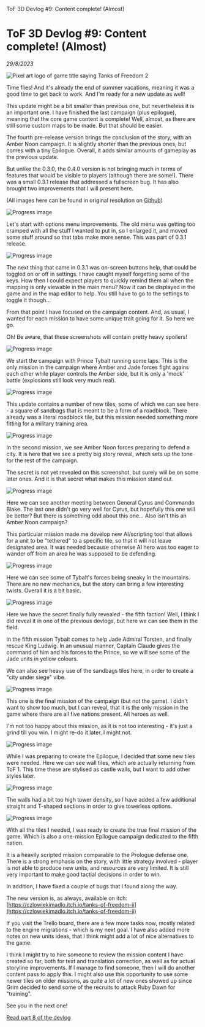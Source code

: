 ToF 3D Devlog #9: Content complete! (Almost)

# ToF 3D Devlog #9: Content complete! (Almost)
*29/8/2023*

![Pixel art logo of game title saying Tanks of Freedom 2](/assets/images/articles/tof-devlog-9/tof2_logo_600.png "Game title logo")

Time flies! And it's already the end of summer vacations, meaning it was a good time to get back to work. And I'm ready for a new update as well!

This update might be a bit smaller than previous one, but nevertheless it is an important one. I have finished the last campaign (plus epilogue), meaning that the core game content is complete! Well, almost, as there are still some custom maps to be made. But that should be easier.

The fourth pre-release version brings the conclusion of the story, with an Amber Noon campaign. It is slightly shorter than the previous ones, but comes with a tiny Epilogue. Overall, it adds similar amounts of gameplay as the previous update.

But unlike the 0.3.0, the 0.4.0 version is not bringing much in terms of features that would be visible to players (although there are some!). There was a small 0.3.1 release that addressed a fullscreen bug. It has also brought two improvements that I will present here.

(All images here can be found in original resolution on [Github](https://github.com/P1X-in/Tanks-of-Freedom-3-D/tree/master/docs/devlog))

![Progress image](/assets/images/articles/tof-devlog-8/progress_171.png "Progress image")

Let's start with options menu improvements. The old menu was getting too cramped with all the stuff I wanted to put in, so I enlarged it, and moved some stuff around so that tabs make more sense. This was part of 0.3.1 release.

![Progress image](/assets/images/articles/tof-devlog-8/progress_172.png "Progress image")

The next thing that came in 0.3.1 was on-screen buttons help, that could be toggled on or off in settings. I have caught myself forgetting some of the keys. How then I could expect players to quickly remind them all when the mapping is only viewable in the main menu? Now it can be displayed in the game and in the map editor to help. You still have to go to the settings to toggle it though...

From that point I have focused on the campaign content. And, as usual, I wanted for each mission to have some unique trait going for it. So here we go.

Oh! Be aware, that these screenshots will contain pretty heavy spoilers!

![Progress image](/assets/images/articles/tof-devlog-8/progress_173.png "Progress image")

We start the campaign with Prince Tybalt running some laps. This is the only mission in the campaign where Amber and Jade forces fight agains each other while player controls the Amber side, but it is only a 'mock' battle (explosions still look very much real).

![Progress image](/assets/images/articles/tof-devlog-8/progress_174.png "Progress image")

This update contains a number of new tiles, some of which we can see here - a square of sandbags that is meant to be a form of a roadblock. There already was a literal roadblock tile, but this mission needed something more fitting for a military training area.

![Progress image](/assets/images/articles/tof-devlog-8/progress_175.png "Progress image")

In the second mission, we see Amber Noon forces preparing to defend a city. It is here that we see a pretty big story reveal, which sets up the tone for the rest of the campaign.

The secret is not yet revealed on this screenshot, but surely will be on some later ones. And it is that secret what makes this mission stand out.

![Progress image](/assets/images/articles/tof-devlog-8/progress_176.png "Progress image")

Here we can see another meeting between General Cyrus and Commando Blake. The last one didn't go very well for Cyrus, but hopefully this one will be better? But there is something odd about this one... Also isn't this an Amber Noon campaign?

This particular mission made me develop new AI/scripting tool that allows for a unit to be "tethered" to a specific tile, so that it will not leave designated area. It was needed because otherwise AI hero was too eager to wander off from an area he was supposed to be defending.

![Progress image](/assets/images/articles/tof-devlog-8/progress_177.png "Progress image")

Here we can see some of Tybalt's forces being sneaky in the mountains. There are no new mechanics, but the story can bring a few interesting twists. Overall it is a bit basic.

![Progress image](/assets/images/articles/tof-devlog-8/progress_178.png "Progress image")

Here we have the secret finally fully revealed - the fifth faction! Well, I think I did reveal it in one of the previous devlogs, but here we can see them in the field.

In the fifth mission Tybalt comes to help Jade Admiral Torsten, and finally rescue King Ludwig. In an unusual manner, Captain Claude gives the command of him and his forces to the Prince, so we will see some of the Jade units in yellow colours.

We can also see heavy use of the sandbags tiles here, in order to create a "city under siege" vibe.

![Progress image](/assets/images/articles/tof-devlog-8/progress_179.png "Progress image")

This one is the final mission of the campaign (but not the game). I didn't want to show too much, but I can reveal, that it is the only mission in the game where there are all five nations present. All heroes as well.

I'm not too happy about this mission, as it is not too interesting - it's just a grind till you win. I might re-do it later. I might not.

![Progress image](/assets/images/articles/tof-devlog-8/progress_180.png "Progress image")

While I was preparing to create the Epilogue, I decided that some new tiles were needed. Here we can see wall tiles, which are actually returning from ToF 1. This time these are stylised as castle walls, but I want to add other styles later.

![Progress image](/assets/images/articles/tof-devlog-8/progress_181.png "Progress image")

The walls had a bit too high tower density, so I have added a few additional straight and T-shaped sections in order to give towerless options.

![Progress image](/assets/images/articles/tof-devlog-8/progress_182.png "Progress image")

With all the tiles I needed, I was ready to create the true final mission of the game. Which is also a one-mission Epilogue campaign dedicated to the fifth nation.

It is a heavily scripted mission comparable to the Prologue defense one. There is a strong emphasis on the story, with little strategy involved - player is not able to produce new units, and resources are very limited. It is still very important to make good tactial decisions in order to win.

In addition, I have fixed a couple of bugs that I found along the way.

The new version is, as always, available on itch: [https://czlowiekimadlo.itch.io/tanks-of-freedom-ii](https://czlowiekimadlo.itch.io/tanks-of-freedom-ii)

If you visit the Trello board, there are a few more tasks now, mostly related to the engine migrations - which is my next goal. I have also added more notes on new units ideas, that I think might add a lot of nice alternatives to the game.

I think I might try to hire someone to review the mission content I have created so far, both for text and translation correction, as well as for actual storyline improvements. If I manage to find someone, then I will do another content pass to apply this. I might also use this opportunity to use some newer tiles on older missions, as quite a lot of new ones showed up since Grim decided to send some of the recruits to attack Ruby Dawn for "training".

See you in the next one!

[Read part 8 of the devlog](/tof-devlog-8)
